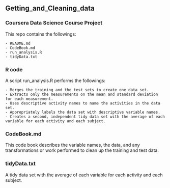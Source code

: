 ## Getting_and_Cleaning_data
### Coursera Data Science Course Project

This repo contains the followings:

	- README.md
 	- CodeBook.md
	- run_analysis.R
	- tidyData.txt
	
### R code

A script run_analysis.R performs the followings:

	- Merges the training and the test sets to create one data set.
	- Extracts only the measurements on the mean and standard deviation for each measurement.
	- Uses descriptive activity names to name the activities in the data set.
	- Appropriately labels the data set with descriptive variable names.
	- Creates a second, independent tidy data set with the average of each variable for each activity and each subject.

### CodeBook.md
This code book describes the variable names, the data, and any transformations or work performed to clean up the training and test data. 

### tidyData.txt
A tidy data set with the average of each variable for each activity and each subject.
